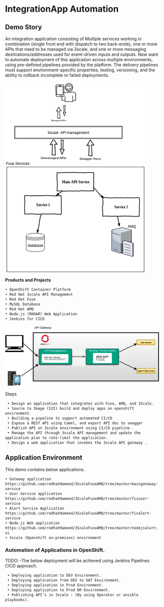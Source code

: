 # IntegrationApp Automation


## Demo Story

An integration application consisting of Multiple services working in combination (single front end with dispatch to two back-ends), one or more APIs that need to be managed via 3scale, and one or more messaging destinations/addresses used for event-driven inputs and outputs. Now want to automate deployment of this application across multiple environments, using pre-defined pipelines provided by the platform. The delivery pipelines must support environment-specific properties, testing, versioning, and the ability to rollback incomplete or failed deployments.

![alt text](images/outline.png "outline")




**Products and Projects**

    • OpenShift Container Platform
    • Red Hat 3scale API Management
    • Red Hat Fuse
    • MySQL Database
    • Red Hat AMQ
    • Node.js (RHOAR) Web Application
    • Jenkins for CICD


![alt text](images/image2.png "outline 2")



 Steps
 
     • Design an application that integrates with Fuse, AMQ, and 3Scale.
     • Source to Image (S2I) build and deploy apps on openshift environment.
     • Building a pipeline to support automated CI/CD
     • Expose a REST API using Camel, and export API doc to swagger
     • Publish API on 3scale environment using CI/CD pipeline .
     • Manage the API through 3scale API management and update the application plan to rate-limit the application.
     • Design a web application that invokes the 3scale API gateway .

## Application Environment

This demo contains below applications.

    • Gateway application https://github.com/redhatHameed/3ScaleFuseAMQ/tree/master/maingateway-service 
    • User Service application https://github.com/redhatHameed/3ScaleFuseAMQ/tree/master/fisuser-service
    • Alert Service Application https://github.com/redhatHameed/3ScaleFuseAMQ/tree/master/fisalert-service
    • Node.js Web application https://github.com/redhatHameed/3ScaleFuseAMQ/tree/master/nodejsalert-ui
    • 3scale (Openshift on-premises) environment

### Automation of Applications in OpenShift.

TODO: -The below deployment will be achieved using Jenkins Pipelines CICD approach.

     • Deploying application to DEV Environment.
     • Deploying application from DEV to UAT Environment. 	 	
     • Deploying application in Prod Environment.
     • Deploying application to Prod DR Environment.
     • Publishing API’s in 3scale : (By using Operator or ansible playbooks).



